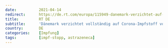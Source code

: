 ```yaml
---
date:          2021-04-14
redirect:      https://de.rt.com/europa/115949-danemark-verzichtet-auf-corona-impfstoff/
title:         RT DE
subtitle:      'Dänemark verzichtet vollständig auf Corona-Impfstoff von AstraZeneca'
country:       DE
categories:    [Impfung]
tags:          [impf-stopp, astrazeneca]
---
```

